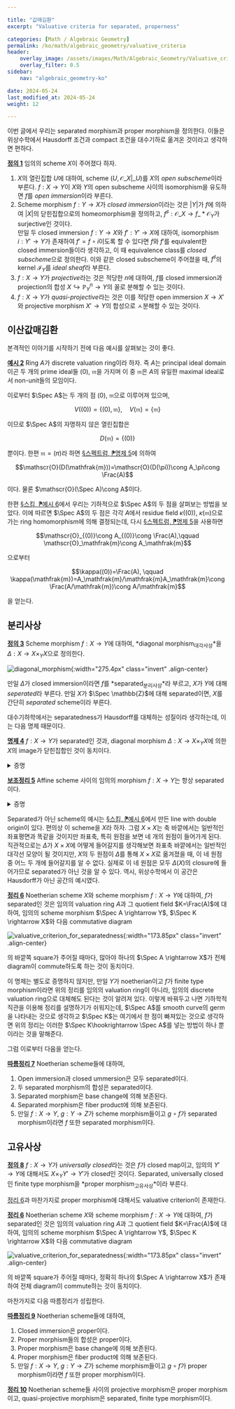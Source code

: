 ```yaml
---

title: "값매김환"
excerpt: "Valuative criteria for separated, properness"

categories: [Math / Algebraic Geometry]
permalink: /ko/math/algebraic_geometry/valuative_criteria
header:
    overlay_image: /assets/images/Math/Algebraic_Geometry/Valuative_criteria.png
    overlay_filter: 0.5
sidebar: 
    nav: "algebraic_geometry-ko"

date: 2024-05-24
last_modified_at: 2024-05-24
weight: 12

---
```


이번 글에서 우리는 separated morphism과 proper morphism을 정의한다. 이들은 위상수학에서 Hausdorff 조건과 compact 조건을 대수기하로 옮겨온 것이라고 생각하면 편하다. 

<div class="definition" markdown="1">

<ins id="def1">**정의 1**</ins> 임의의 scheme $X$이 주어졌다 하자.

1. $X$의 열린집합 $U$에 대하여, scheme $(U, \mathcal{O}\_X\vert\_U)$를 $X$의 *open subscheme*이라 부른다. $f:X \rightarrow Y$이 $X$와 $Y$의 open subscheme 사이의 isomorphism을 유도하면 $f$를 *open immersion*이라 부른다.
2. Scheme morphism $f:Y \rightarrow X$가 *closed immersion*이라는 것은 $\lvert Y\rvert$가 $f$에 의하여 $\lvert X\rvert$의 닫힌집합으로의 homeomorphism을 정의하고, $f^\sharp: \mathcal{O}\_X \rightarrow f\_\ast \mathcal{O}_Y$가 surjective인 것이다.  
만일 두 closed immersion $f:Y \rightarrow X$와 $f': Y' \rightarrow X$에 대하여, isomorphism $i:Y' \rightarrow Y$가 존재하여 $f'=f\circ i$이도록 할 수 있다면 $f$와 $f'$를 equivalent한 closed immersion들이라 생각하고, 이 때 equivalence class를 *closed subscheme*으로 정의한다. 이와 같은 closed subscheme이 주어졌을 때, $f^\sharp$의 kernel $\mathcal{I}_Y$를 *ideal sheaf*라 부른다. 
3. $f:X \rightarrow Y$가 *projective*라는 것은 적당한 $n$에 대하여, $f$를 closed immersion과 projection의 합성 $X\hookrightarrow \mathbb{P}^n_Y \rightarrow Y$의 꼴로 분해할 수 있는 것이다. 
4. $f:X \rightarrow Y$가 *quasi-projective*라는 것은 이를 적당한 open immersion $X \rightarrow X'$와 projective morphism $X' \rightarrow Y$의 합성으로 ㅅ분해할 수 있는 것이다. 

</div>

## 이산값매김환

본격적인 이야기를 시작하기 전에 다음 예시를 살펴보는 것이 좋다. 

<div class="example" markdown="1">

<ins id="ex2">**예시 2**</ins> Ring $A$가 discrete valuation ring이라 하자. 즉 $A$는 principal ideal domain이곤 두 개의 prime ideal들 $(0)$, $\mathfrak{m}$을 가지며 이 중 $\mathfrak{m}$은 $A$의 유일한 maximal ideal로서 non-unit들의 모임이다. 

이로부터 $\Spec A$는 두 개의 점 $(0)$, $\mathfrak{m}$으로 이루어져 있으며,

$$V((0))=\{(0),\mathfrak{m}\},\quad V(\mathfrak{m})=\{\mathfrak{m}\}$$

이므로 $\Spec A$의 자명하지 않은 열린집합은

$$D(\mathfrak{m})=\{(0)\}$$

뿐이다. 한편 $\mathfrak{m}=(\pi)$라 하면 [§스펙트럼, ⁋명제 5](/ko/math/algebraic_geometry/spectrums#prop5)에 의하여

$$\mathscr{O}(D(\mathfrak{m}))=\mathscr{O}(D(\pi))\cong A_\pi\cong \Frac(A)$$

이다. 물론 $\mathscr{O}(\Spec A)\cong A$이다. 

한편 [§스킴, ⁋예시 6](/ko/math/algebraic_geometry/schemes#ex6)에서 우리는 기하적으로 $\Spec A$의 두 점을 살펴보는 방법을 보았다. 이에 따르면 $\Spec A$의 두 점은 각각 $A$에서 residue field $\kappa((0))$, $\kappa(\mathfrak{m})$으로 가는 ring homomorphism에 의해 결정되는데, 다시 [§스펙트럼, ⁋명제 5](/ko/math/algebraic_geometry/spectrums#prop5)을 사용하면

$$\mathscr{O}_{(0)}\cong A_{(0)}\cong \Frac(A),\qquad \mathscr{O}_\mathfrak{m}\cong A_\mathfrak{m}$$

으로부터 

$$\kappa((0))=\Frac(A), \qquad \kappa(\mathfrak{m})=A_\mathfrak{m}/\mathfrak{m}A_\mathfrak{m}\cong \Frac(A/\mathfrak{m})\cong A/\mathfrak{m}$$

을 얻는다. 

</div>

## 분리사상

<div class="definition" markdown="1">

<ins id="def3">**정의 3**</ins> Scheme morphism $f:X \rightarrow Y$에 대하여, *diagonal morphism<sub>대각사상</sub>*을 $\Delta: X \rightarrow X \times_Y X$으로 정의한다. 

![diagonal_morphism](/assets/images/Math/Algebraic_Geometry/Valuative_criteria-1.png){:width="275.4px" class="invert" .align-center}

만일 $\Delta$가 closed immersion이라면 $f$를 *separated<sub>분리사상</sub>*라 부르고, $X$가 $Y$에 대해 *seperated*라 부른다. 만일 $X$가 $\Spec \mathbb{Z}$에 대해 separated이면, $X$를 간단히 *separated* scheme이라 부른다.

</div>

대수기하학에서는 separatedness가 Hausdorff를 대체하는 성질이라 생각하는데, 이는 다음 명제 때문이다.

<div class="proposition" markdown="1">

<ins id="prop4">**명제 4**</ins> $f:X \rightarrow Y$가 separated인 것과, diagonal morphism $\Delta: X \rightarrow X\times_YX$에 의한 $X$의 image가 닫힌집합인 것이 동치이다.

</div>
<details class="proof" markdown="1">
<summary>증명</summary>

정의에 의하여 $f$가 separated라면 $\Delta(X)$가 닫혀있음은 자명하다. 따라서 $\Delta(X)$가 closed임을 가정하고, $\Delta$가 closed immersion임을 보여야 한다. $\Delta(X)$가 $X\times_YX$의 닫힌집합이 되는 것은 자명하므로, $\mathcal{O}\_{X\times\_YX} \rightarrow \Delta_\ast \mathcal{O}_X$가 surjective임을 보이면 충분하다. 한편 sheaf morphism의 surjectivity는 stalk 위에서 체크할 수 있다. 임의의 $p\in X$를 택하자. 그럼 우선 $p$의 open affine subset $U$를 택할 수 있으며, 필요하다면 $U$를 제한하여 $f(U)$가 $Y$의 어떠한 open affine subset $V$에 속하도록 할 수 있다. 그럼 $U\times_VU$는 $\Delta(p)$의 open neighborhood이며, 이 위에서 $\Delta: U \rightarrow U\times_VU$는 다음의 [보조정리 4](#lem4)에 의하여 closed immersion이 되고, 증명이 완료된다.

</details>

<div class="proposition" markdown="1">

<ins id="lem5">**보조정리 5**</ins> Affine scheme 사이의 임의의 morphism $f:X \rightarrow Y$는 항상 separated이다.

</div>
<details class="proof" markdown="1">
<summary>증명</summary>

$X=\Spec A, Y=\Spec B$라 하면 $\Delta$가 ring homomorphism 

$$A\otimes_BA \rightarrow A;\quad a\otimes a'\mapsto aa'$$

으로부터 유도되며, 이것이 surjective이므로 자명하다. 

</details>

Separated가 아닌 scheme의 예시는 [§스킴, ⁋예시 6](/ko/math/algebraic_geometry/schemes#ex6)에서 만든 line with double origin이 있다. 편의상 이 scheme을 $X$라 하자. 그럼 $X\times X$는 축 바깥에서는 일반적인 좌표평면과 똑같을 것이지만 좌표축, 특히 원점을 보면 네 개의 원점이 들어가게 된다. 직관적으로는 $\Delta$가 
$X\times X$에 어떻게 들어갈지를 생각해보면 좌표축 바깥에서는 일반적인 대각선 모양이 될 것이지만, $X$의 두 원점이 $\Delta$를 통해 $X\times X$로 옮겨졌을 때, 이 네 원점 중 어느 두 개에 들어갈지를 알 수 없다. 실제로 이 네 원점은 모두 $\Delta(X)$의 closure에 들어가므로 separated가 아닌 것을 알 수 있다. 역시, 위상수학에서 이 공간은 Hausdorff가 아닌 공간의 예시였다. 

<div class="proposition" markdown="1">

<ins id="thm6">**정리 6**</ins> Noetherian scheme $X$와 scheme morphism $f:X \rightarrow Y$에 대하여, $f$가 separated인 것은 임의의 valuation ring $A$과 그 quotient field $K=\Frac(A)$에 대하여, 임의의 scheme morphism $\Spec A \rightarrow Y$, $\Spec K \rightarrow X$와 다음 commutative diagram

![valuative_criterion_for_separatedness](/assets/images/Math/Algebraic_Geometry/Valuative_criteria-2.png){:width="173.85px" class="invert" .align-center}

의 바깥쪽 square가 주어질 때마다, 많아야 하나의 $\Spec A \rightarrow X$가 전체 diagram이 commute하도록 하는 것이 동치이다.

</div>

이 명제는 별도로 증명하지 않지만, 만일 $Y$가 noetherian이고 $f$가 finite type morphism이라면 위의 정리를 임의의 valuation ring이 아니라, 임의의 discrete valuation ring으로 대체해도 된다는 것이 알려져 있다. 이렇게 바꿔두고 나면 기하학적 직관을 이용해 정리를 설명하기가 쉬워지는데, $\Spec A$를 smooth curve의 germ을 나타내는 것으로 생각하고 $\Spec K$는 여기에서 한 점이 빠져있는 것으로 생각하면 위의 정리는 이러한 $\Spec K\hookrightarrow \Spec A$를 넣는 방법이 하나 뿐이라는 것을 말해준다. 

그럼 이로부터 다음을 얻는다.

<div class="proposition" markdown="1">

<ins id="cor7">**따름정리 7**</ins> Noetherian scheme들에 대하여, 

1. Open immersion과 closed ummersion은 모두 separated이다. 
2. 두 separated morphism의 합성은 separated이다.
3. Separated morphism은 base change에 의해 보존된다.
4. Separated morphism은 fiber product에 의해 보존된다.
5. 만일 $f:X \rightarrow Y$, $g:Y \rightarrow Z$가 scheme morphism들이고 $g\circ f$가 separated morphism이라면 $f$ 또한 separated morphism이다.

</div>

## 고유사상

<div class="definition" markdown="1">

<ins id="def8">**정의 8**</ins> $f:X \rightarrow Y$가 *universally closed*라는 것은 $f$가 closed map이고, 임의의 $Y' \rightarrow Y$에 대해서도 $X\times_Y Y' \rightarrow Y'$가 closed인 것이다. Separated, universally closed인 finite type morphism을 *proper morphism<sub>고유사상</sub>*이라 부른다. 

</div>

[정리 6](#thm6)과 마찬가지로 proper morphism에 대해서도 valuative criterion이 존재한다.

<div class="proposition" markdown="1">

<ins id="thm6">**정리 6**</ins> Noetherian scheme $X$와 scheme morphism $f:X \rightarrow Y$에 대하여, $f$가 separated인 것은 임의의 valuation ring $A$과 그 quotient field $K=\Frac(A)$에 대하여, 임의의 scheme morphism $\Spec A \rightarrow Y$, $\Spec K \rightarrow X$와 다음 commutative diagram

![valuative_criterion_for_separatedness](/assets/images/Math/Algebraic_Geometry/Valuative_criteria-2.png){:width="173.85px" class="invert" .align-center}

의 바깥쪽 square가 주어질 때마다, 정확히 하나의 $\Spec A \rightarrow X$가 존재하여 전체 diagram이 commute하는 것이 동치이다.

</div>

마찬가지로 다음 따름정리가 성립한다.

<div class="proposition" markdown="1">

<ins id="cor9">**따름정리 9**</ins> Noetherian scheme들에 대하여,

1. Closed immersion은 proper이다.
2. Proper morphism들의 합성은 proper이다. 
3. Proper morphism은 base change에 의해 보존된다.
4. Proper morphism은 fiber product에 의해 보존된다.
5. 만일 $f:X \rightarrow Y$, $g:Y \rightarrow Z$가 scheme morphism들이고 $g\circ f$가 proper morphism이라면 $f$ 또한 proper morphism이다.

</div>

<div class="proposition" markdown="1">

<ins id="thm10">**정리 10**</ins> Noetherian scheme들 사이의 projective morphism은 proper morphism이고, quasi-projective morphism은 separated, finite type morphism이다. 

</div>